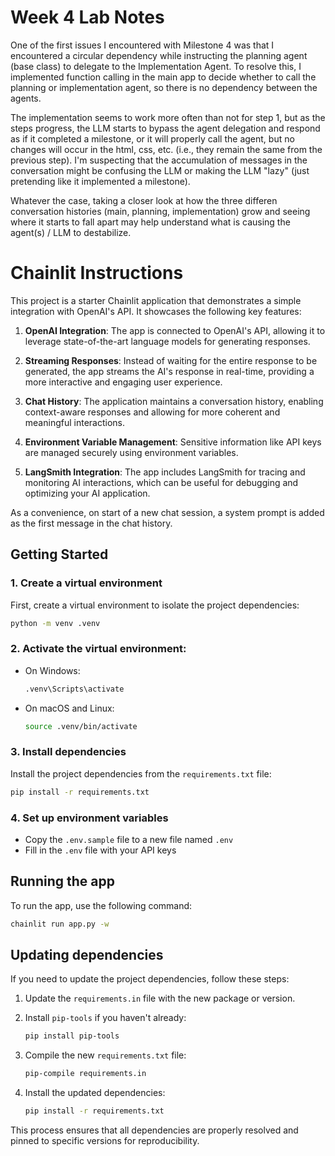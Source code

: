 # Week 4 Lab Notes

One of the first issues I encountered with Milestone 4 was that I encountered a circular dependency while instructing the planning agent (base class) to delegate to the Implementation Agent. To resolve this, I implemented function calling in the main app to decide whether to call the planning or implementation agent, so there is no dependency between the agents.

The implementation seems to work more often than not for step 1, but as the steps progress, the LLM starts to bypass the agent delegation and respond as if it completed a milestone, or it will properly call the agent, but no changes will occur in the html, css, etc. (i.e., they remain the same from the previous step). I'm suspecting that the accumulation of messages in the conversation might be confusing the LLM or making the LLM "lazy" (just pretending like it implemented a milestone). 

Whatever the case, taking a closer look at how the three differen conversation histories (main, planning, implementation) grow and seeing where it starts to fall apart may help understand what is causing the agent(s) / LLM to destabilize.

# Chainlit Instructions

This project is a starter Chainlit application that demonstrates a simple integration with OpenAI's API. It showcases the following key features:

1. **OpenAI Integration**: The app is connected to OpenAI's API, allowing it to leverage state-of-the-art language models for generating responses.

2. **Streaming Responses**: Instead of waiting for the entire response to be generated, the app streams the AI's response in real-time, providing a more interactive and engaging user experience.

3. **Chat History**: The application maintains a conversation history, enabling context-aware responses and allowing for more coherent and meaningful interactions.

4. **Environment Variable Management**: Sensitive information like API keys are managed securely using environment variables.

5. **LangSmith Integration**: The app includes LangSmith for tracing and monitoring AI interactions, which can be useful for debugging and optimizing your AI application.

As a convenience, on start of a new chat session, a system prompt is added as the first message in the chat history.

## Getting Started

### 1. Create a virtual environment

First, create a virtual environment to isolate the project dependencies:
```bash
python -m venv .venv
```

### 2. Activate the virtual environment:

- On Windows:
  ```bash
  .venv\Scripts\activate
  ```
- On macOS and Linux:
  ```bash
  source .venv/bin/activate
  ```

### 3. Install dependencies

Install the project dependencies from the `requirements.txt` file:

```bash
pip install -r requirements.txt
```

### 4. Set up environment variables

- Copy the `.env.sample` file to a new file named `.env`
- Fill in the `.env` file with your API keys

## Running the app

To run the app, use the following command:

```bash
chainlit run app.py -w
``` 

## Updating dependencies

If you need to update the project dependencies, follow these steps:

1. Update the `requirements.in` file with the new package or version.

2. Install `pip-tools` if you haven't already:
   ```bash
   pip install pip-tools
   ```

3. Compile the new `requirements.txt` file:
   ```bash
   pip-compile requirements.in
   ```

4. Install the updated dependencies:
   ```bash
   pip install -r requirements.txt
   ```

This process ensures that all dependencies are properly resolved and pinned to specific versions for reproducibility.
